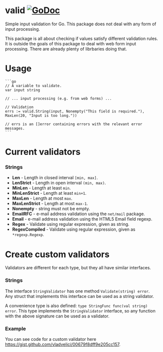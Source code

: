 valid [![GoDoc](https://godoc.org/github.com/vladvelici/valid?status.svg)](https://godoc.org/github.com/vladvelici/valid)
=====

Simple input validation for Go. This package does not deal with any form of input processing.

This package is all about checking if values satisfy different validation rules. It is outside the goals of this
package to deal with web form input processing. There are already plenty of librbaries doing that.

Usage
=====

    ```go
    // A variable to validate.
    var input string

    // ... input processing (e.g. from web forms) ...

    // Validation
    errs := valid.String(input, Nonempty("This field is required."), MaxLen(20, "Input is too long."))

    // errs is an []error containing errors with the relevant error messages.
    ```

Current validators
==================

### Strings

- **Len** - Length in closed interval `[min, max]`.
- **LenStrict** - Length in open interval `(min, max)`.
- **MinLen** - Length at least `min`.
- **MinLenStrict** - Length at least `min+1`.
- **MaxLen** - Length at most `max`.
- **MaxLenStrict** - Length at most `max-1`.
- **Nonempty** - string must not be empty.
- **EmailRFC** - e-mail address validation using the `net/mail` package.
- **Email** - e-mail address validation using the HTML5 Email field regexp.
- **Regex** - Validate using regular expression, given as string.
- **RegexCompiled** - Validate using regular expression, given as `*regexp.Regexp`.

Create custom validators
========================

Validators are different for each type, but they all have similar interfaces.

### Strings

The interface `StringValidator` has one method `Validate(string) error`. Any struct that
implements this interface can be used as a string validator.

A convenience type is also defined: `type StringFunc func(val string) error`. This type implements the 
`StringValidator` interface, so any function with the above signature can be used as a validator.

### Example

You can see code for a custom validator here https://gist.github.com/vladvelici/00679f8dff9e205cc157.
